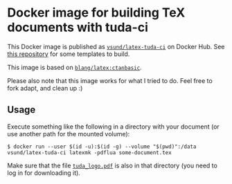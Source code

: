 # Docker image for building TeX documents with tuda-ci

This Docker image is published as [`vsund/latex-tuda-ci`](https://hub.docker.com/r/vsund/latex-tuda-ci) on Docker Hub. See [this repository](https://github.com/tudace/tuda_latex_templates) for some templates to build.

This image is based on [`blang/latex:ctanbasic`](https://github.com/blang/latex-docker/blob/master/Dockerfile.basic).

Please also note that this image works for what I tried to do. Feel free to fork adapt, and clean up :)


## Usage

Execute something like the following in a directory with your document (or use another path for the mounted volume):
```
$ docker run --user $(id -u):$(id -g) --volume "$(pwd)":/data vsund/latex-tuda-ci latexmk -pdflua some-document.tex
```

Make sure that the file [`tuda_logo.pdf`](https://download.hrz.tu-darmstadt.de/protected/CE/TUDa_LaTeX/tuda_logo.pdf) is also in that directory (you need to log in for downloading it).
